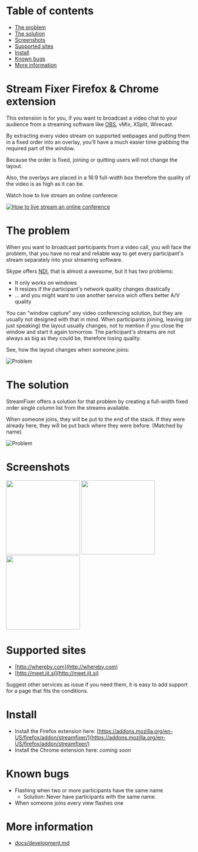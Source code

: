 # Table of contents
 * [The problem](#the-problem)
 * [The solution](#the-solution)
 * [Screenshots](#screenshots)
 * [Supported sites](#supported-sites)
 * [Install](#install)
 * [Known bugs](#known-bugs)
 * [More information](#more-information)


# Stream Fixer Firefox & Chrome extension
 	
This extension is for you, if you want to broadcast a video chat to your audience from a streaming software like  [OBS](http://obsproject.com), vMix, XSplit, Wirecast.

By extracting every video stream on supported webpages and putting them in a fixed order into an overlay,
you'll have a much easier time grabbing the required part of the window.

Because the order is fixed, joining or quitting users will not change the layout.

Also, the overlays are placed in a 16:9 full-width box therefore the quality of the video is as high as it can be.

Watch how to live stream an online conferece:

[![How to live stream an online conference](docs/resources/youtube.png)]( https://youtu.be/IbEqSYezKOM )
 
 
# The problem
When you want to broadcast participants from a video call, you will face the problem, 
that you have no real and reliable way to get every participant's stream separately into your streaming software.

Skype offers [NDI](https://support.skype.com/en/faq/FA34853/what-is-skype-for-content-creators), that is almost a awesome, but it has two problems:
 * It only works on windows
 * It resizes if the participant's network quality changes drastically
 * ... and you might want to use another service wich offers better A/V quality

You can "window capture" any video conferencing solution, but they are usually not designed with that in mind.
When participants joining, leaving (or just speaking) the layout usually changes, not to mention if
you close the window and start it again tomorrow. 
The participant's streams are not always as big as they could be, therefore losing quality.

See, how the layout changes when someone joins:

![Problem](docs/resources/problem.gif)

# The solution
StreamFixer offers a solution for that problem by creating a full-width fixed order single column list from the streams available.

When someone joins, they will be put to the end of the stack.
If they were already here, they will be put back where they were before. (Matched by name)

![Problem](docs/resources/solution.gif)

# Screenshots


<a href="https://raw.githubusercontent.com/KopiasCsaba/StreamFixerBrowserExtension/master/docs/resources/screenshots/gr_minimised.png"><img src="docs/resources/screenshots/gr_minimised.png" height="200"></a>
<a href="https://raw.githubusercontent.com/KopiasCsaba/StreamFixerBrowserExtension/master/docs/resources/screenshots/gr_maximised2.png"><img src="docs/resources/screenshots/gr_maximised2.png" height="200"></a>
<a href="https://raw.githubusercontent.com/KopiasCsaba/StreamFixerBrowserExtension/master/docs/resources/screenshots/gr_ui.png"><img src="docs/resources/screenshots/gr_ui.png" height="200"></a>

# Supported sites
 * [http://whereby.com](http://whereby.com)
 * [http://meet.jit.si](http://meet.jit.si)
 
Suggest other services as issue if you need them, it is easy to add support for a page that fits the conditions.

# Install
 * Install the Firefox extension here: [https://addons.mozilla.org/en-US/firefox/addon/streamfixer/](https://addons.mozilla.org/en-US/firefox/addon/streamfixer/)
 * Install the Chrome extension here: *coming soon*

# Known bugs
 * Flashing when two or more participants have the same name
    * Solution: Never have participants with the same name.
 * When someone joins every view flashes one


# More information
 * [docs/development.md](docs/development.md)